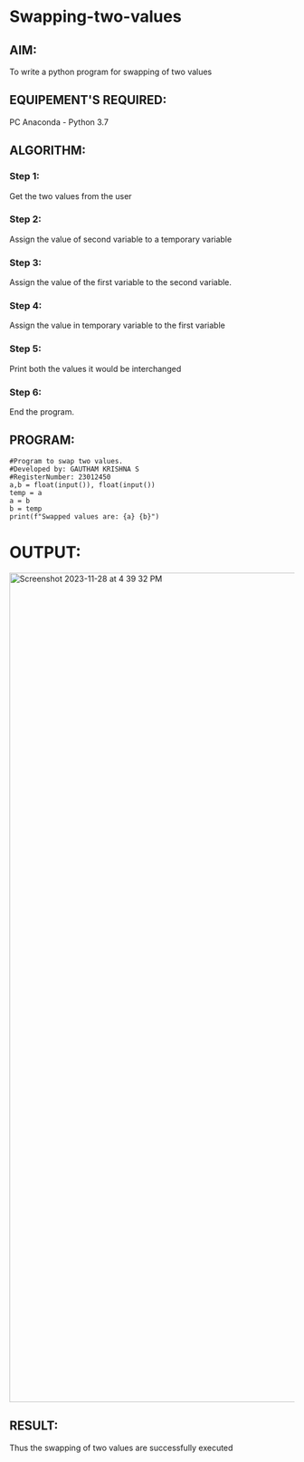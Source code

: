 # Swapping-two-values
## AIM:
To write a python program for swapping of two values
## EQUIPEMENT'S REQUIRED: 
PC
Anaconda - Python 3.7
## ALGORITHM: 
### Step 1:
Get the two values from the user
### Step 2: 
Assign the value of second variable to a temporary variable 
### Step 3: 
Assign the value of the first variable to the second variable.
### Step 4:  
Assign the value in temporary variable to the first variable
### Step 5: 
Print both the values it would be interchanged
### Step 6: 
End the program.
## PROGRAM:
```
#Program to swap two values.
#Developed by: GAUTHAM KRISHNA S    
#RegisterNumber: 23012450
a,b = float(input()), float(input())
temp = a
a = b
b = temp
print(f"Swapped values are: {a} {b}")
```

# OUTPUT:

<img width="1466" alt="Screenshot 2023-11-28 at 4 39 32 PM" src="https://github.com/gauthamkrishna-s/Swapping-two-values/assets/146015011/d8896ad6-a26e-4b4e-815b-0511f6dcc46c">




## RESULT:
Thus the swapping of two values are successfully executed



